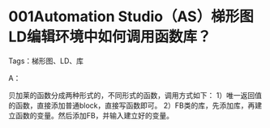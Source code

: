 # 001Automation Studio（AS）梯形图LD编辑环境中如何调用函数库？
Tags：梯形图、LD、库

A：

贝加莱的函数分成两种形式的，不同形式的函数，调用方式如下：
1）唯一返回值的函数，直接添加普通block，直接写函数即可。
2）FB类的库，先添加库，再建立函数的变量。然后添加FB，并输入建立好的变量。